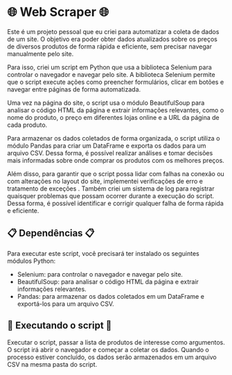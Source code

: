 # 🌐 Web Scraper 🌐

Este é um projeto pessoal que eu criei para automatizar a coleta de dados de um site. O objetivo era poder obter dados atualizados sobre os preços de diversos produtos de forma rápida e eficiente, sem precisar navegar manualmente pelo site.

Para isso, criei um script em Python que usa a biblioteca Selenium para controlar o navegador e navegar pelo site. A biblioteca Selenium permite que o script execute ações como preencher formulários, clicar em botões e navegar entre páginas de forma automatizada.

Uma vez na página do site, o script usa o módulo BeautifulSoup para analisar o código HTML da página e extrair informações relevantes, como o nome do produto, o preço em diferentes lojas online e a URL da página de cada produto.

Para armazenar os dados coletados de forma organizada, o script utiliza o módulo Pandas para criar um DataFrame e exporta os dados para um arquivo CSV. Dessa forma, é possível realizar análises e tomar decisões mais informadas sobre onde comprar os produtos com os melhores preços.

Além disso, para garantir que o script possa lidar com falhas na conexão ou com alterações no layout do site, implementei verificações de erro e tratamento de exceções . Também criei um sistema de log para registrar quaisquer problemas que possam ocorrer durante a execução do script. Dessa forma, é possível identificar e corrigir qualquer falha de forma rápida e eficiente.

## 📋 Dependências 📋

Para executar este script, você precisará ter instalado os seguintes módulos Python:

* Selenium: para controlar o navegador e navegar pelo site.
* BeautifulSoup: para analisar o código HTML da página e extrair informações relevantes.
* Pandas: para armazenar os dados coletados em um DataFrame e exportá-los para um arquivo CSV.

## 🚀 Executando o script 🚀

Executar o script, passar a lista de produtos de interesse como argumentos. O script irá abrir o navegador e começar a coletar os dados. Quando o processo estiver concluído, os dados serão armazenados em um arquivo CSV na mesma pasta do script.
